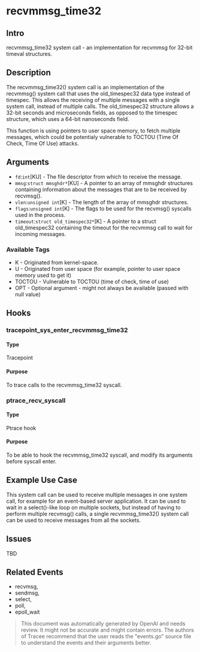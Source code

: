 
# recvmmsg_time32

## Intro
recvmmsg_time32 system call - an implementation for recvmmsg for 32-bit timeval structures.

## Description
The recvmmsg_time32() system call is an implementation of the recvmmsg() system call that uses the old_timespec32 data type instead of timespec. This allows the receiving of multiple messages with a single system call, instead of multiple calls. The old_timespec32 structure allows a 32-bit seconds and microseconds fields, as opposed to the timespec structure, which uses a 64-bit nanoseconds field.

This function is using pointers to user space memory, to fetch multiple messages, which could be potentialy vulnerable to TOCTOU (Time Of Check, Time Of Use) attacks.

## Arguments
* `fd`:`int`[KU] - The file descriptor from which to receive the message.
* `mmsg`:`struct mmsghdr*`[KU] - A pointer to an array of mmsghdr structures containing information about the messages that are to be received by recvmsg().
* `vlen`:`unsigned int`[K] - The length of the array of mmsghdr structures.
* `flags`:`unsigned int`[K] - The flags to be used for the recvmsg() syscalls used in the process.
* `timeout`:`struct old_timespec32*`[K] - A pointer to a struct old_timespec32 containing the timeout for the recvmmsg call to wait for incoming messages.

### Available Tags
* K - Originated from kernel-space.
* U - Originated from user space (for example, pointer to user space memory used to get it)
* TOCTOU - Vulnerable to TOCTOU (time of check, time of use)
* OPT - Optional argument - might not always be available (passed with null value)

## Hooks
### tracepoint_sys_enter_recvmmsg_time32
#### Type
Tracepoint
#### Purpose
To trace calls to the recvmmsg_time32 syscall.

### ptrace_recv_syscall
#### Type
Ptrace hook
#### Purpose
To be able to hook the recvmmsg_time32 syscall, and modify its arguments before syscall enter.

## Example Use Case
This system call can be used to receive multiple messages in one system call, for example for an event-based server application. It can be used to wait in a select()-like loop on multiple sockets, but instead of having to perform multiple recvmsg() calls, a single recvmmsg_time32() system call can be used to receive messages from all the sockets.

## Issues
TBD

## Related Events
* recvmsg,
* sendmsg,
* select,
* poll,
* epoll_wait

> This document was automatically generated by OpenAI and needs review. It might
> not be accurate and might contain errors. The authors of Tracee recommend that
> the user reads the "events.go" source file to understand the events and their
> arguments better.
